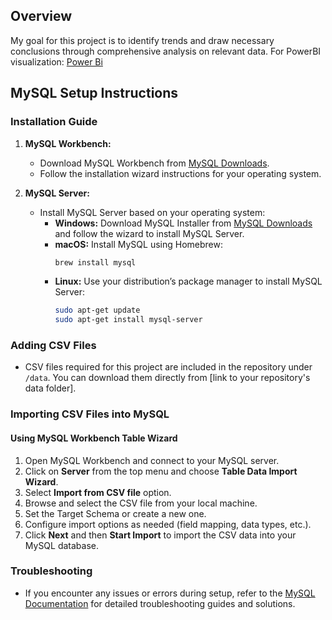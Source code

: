 ## Overview
My goal for this project is to identify trends and draw necessary conclusions through comprehensive analysis on relevant data.
For PowerBI visualization: [Power Bi](https://app.powerbi.com/groups/me/reports/9323131a-6839-4619-8b9d-f06d7c93f554/6be6aaffc110554a0454?experience=power-bi)

## MySQL Setup Instructions

### Installation Guide
1. **MySQL Workbench:**
   - Download MySQL Workbench from [MySQL Downloads](https://dev.mysql.com/downloads/workbench/).
   - Follow the installation wizard instructions for your operating system.

2. **MySQL Server:**
   - Install MySQL Server based on your operating system:
     - **Windows:** Download MySQL Installer from [MySQL Downloads](https://dev.mysql.com/downloads/installer/) and follow the wizard to install MySQL Server.
     - **macOS:** Install MySQL using Homebrew:
       ```bash
       brew install mysql
       ```
     - **Linux:** Use your distribution’s package manager to install MySQL Server:
       ```bash
       sudo apt-get update
       sudo apt-get install mysql-server
       ```

### Adding CSV Files
- CSV files required for this project are included in the repository under `/data`. You can download them directly from [link to your repository's data folder].

### Importing CSV Files into MySQL

#### Using MySQL Workbench Table Wizard
1. Open MySQL Workbench and connect to your MySQL server.
2. Click on **Server** from the top menu and choose **Table Data Import Wizard**.
3. Select **Import from CSV file** option.
4. Browse and select the CSV file from your local machine.
5. Set the Target Schema or create a new one.
6. Configure import options as needed (field mapping, data types, etc.).
7. Click **Next** and then **Start Import** to import the CSV data into your MySQL database.

### Troubleshooting
- If you encounter any issues or errors during setup, refer to the [MySQL Documentation](https://dev.mysql.com/doc/) for detailed troubleshooting guides and solutions.
